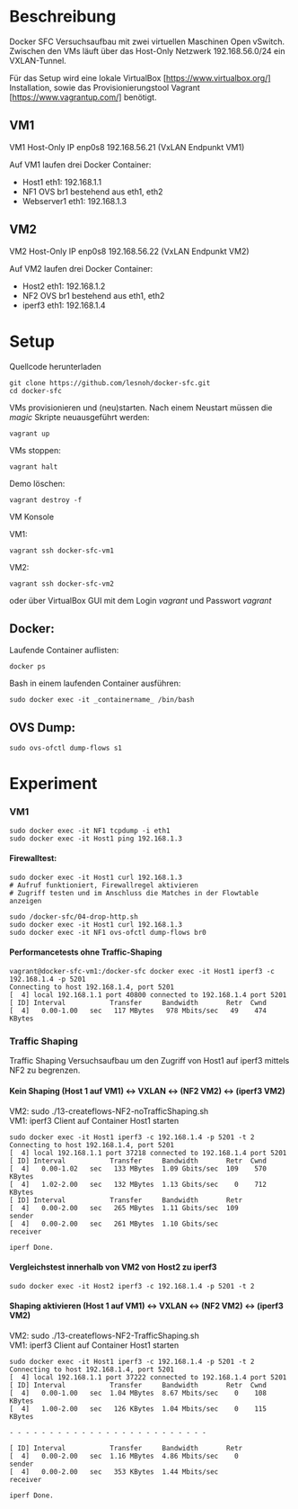 # Beschreibung

Docker SFC Versuchsaufbau mit zwei virtuellen Maschinen Open vSwitch.
Zwischen den VMs läuft über das Host-Only Netzwerk 192.168.56.0/24 ein VXLAN-Tunnel.

Für das Setup wird eine lokale VirtualBox [https://www.virtualbox.org/] Installation,
sowie das Provisionierungstool Vagrant [https://www.vagrantup.com/] benötigt.

## VM1

VM1 Host-Only IP enp0s8 192.168.56.21 (VxLAN Endpunkt VM1)

Auf VM1 laufen drei Docker Container:

- Host1		eth1: 192.168.1.1
- NF1		OVS br1 bestehend aus eth1, eth2
- Webserver1	eth1: 192.168.1.3

## VM2

VM2 Host-Only IP enp0s8 192.168.56.22 (VxLAN Endpunkt VM2)

Auf VM2 laufen drei Docker Container:


- Host2		eth1: 192.168.1.2
- NF2		OVS br1 bestehend aus eth1, eth2
- iperf3	eth1: 192.168.1.4

# Setup

Quellcode herunterladen

	git clone https://github.com/lesnoh/docker-sfc.git
	cd docker-sfc


VMs provisionieren und (neu)starten. Nach einem Neustart müssen die _magic_ Skripte neuausgeführt werden:

	vagrant up

VMs stoppen:

	vagrant halt

Demo löschen:

	vagrant destroy -f

VM Konsole

VM1:

	vagrant ssh docker-sfc-vm1

VM2:

	vagrant ssh docker-sfc-vm2

oder über VirtualBox GUI mit dem Login _vagrant_ und Passwort _vagrant_

## Docker:

Laufende Container auflisten:

	docker ps

Bash in einem laufenden Container ausführen:

	sudo docker exec -it _containername_ /bin/bash


## OVS Dump:

	sudo ovs-ofctl dump-flows s1

# Experiment

### VM1
	sudo docker exec -it NF1 tcpdump -i eth1
	sudo docker exec -it Host1 ping 192.168.1.3

#### Firewalltest:

	sudo docker exec -it Host1 curl 192.168.1.3
	# Aufruf funktioniert, Firewallregel aktivieren
	# Zugriff testen und im Anschluss die Matches in der Flowtable anzeigen

	sudo /docker-sfc/04-drop-http.sh
	sudo docker exec -it Host1 curl 192.168.1.3
	sudo docker exec -it NF1 ovs-ofctl dump-flows br0


#### Performancetests ohne Traffic-Shaping

	vagrant@docker-sfc-vm1:/docker-sfc docker exec -it Host1 iperf3 -c 192.168.1.4 -p 5201
	Connecting to host 192.168.1.4, port 5201
	[  4] local 192.168.1.1 port 40800 connected to 192.168.1.4 port 5201
	[ ID] Interval           Transfer     Bandwidth       Retr  Cwnd
	[  4]   0.00-1.00   sec   117 MBytes   978 Mbits/sec   49    474 KBytes


### Traffic Shaping
Traffic Shaping Versuchsaufbau um den Zugriff von Host1 auf iperf3 mittels NF2 zu begrenzen.

#### Kein Shaping (Host 1 auf VM1) <-> VXLAN <-> (NF2 VM2) <-> (iperf3 VM2)
VM2: sudo ./13-createflows-NF2-noTrafficShaping.sh\
VM1: iperf3 Client auf Container Host1 starten



	sudo docker exec -it Host1 iperf3 -c 192.168.1.4 -p 5201 -t 2
	Connecting to host 192.168.1.4, port 5201
	[  4] local 192.168.1.1 port 37218 connected to 192.168.1.4 port 5201
	[ ID] Interval           Transfer     Bandwidth       Retr  Cwnd
	[  4]   0.00-1.02   sec   133 MBytes  1.09 Gbits/sec  109    570 KBytes
	[  4]   1.02-2.00   sec   132 MBytes  1.13 Gbits/sec    0    712 KBytes
	[ ID] Interval           Transfer     Bandwidth       Retr
	[  4]   0.00-2.00   sec   265 MBytes  1.11 Gbits/sec  109             sender
	[  4]   0.00-2.00   sec   261 MBytes  1.10 Gbits/sec                  receiver

	iperf Done.


#### Vergleichstest innerhalb von VM2 von Host2 zu iperf3

	sudo docker exec -it Host2 iperf3 -c 192.168.1.4 -p 5201 -t 2


#### Shaping aktivieren (Host 1 auf VM1) <-> VXLAN <-> (NF2 VM2) <-> (iperf3 VM2)

VM2: sudo ./13-createflows-NF2-TrafficShaping.sh\
VM1: iperf3 Client auf Container Host1 starten

	sudo docker exec -it Host1 iperf3 -c 192.168.1.4 -p 5201 -t 2
	Connecting to host 192.168.1.4, port 5201
	[  4] local 192.168.1.1 port 37222 connected to 192.168.1.4 port 5201
	[ ID] Interval           Transfer     Bandwidth       Retr  Cwnd
	[  4]   0.00-1.00   sec  1.04 MBytes  8.67 Mbits/sec    0    108 KBytes
	[  4]   1.00-2.00   sec   126 KBytes  1.04 Mbits/sec    0    115 KBytes

	- - - - - - - - - - - - - - - - - - - - - - - - -

	[ ID] Interval           Transfer     Bandwidth       Retr
	[  4]   0.00-2.00   sec  1.16 MBytes  4.86 Mbits/sec    0             sender
	[  4]   0.00-2.00   sec   353 KBytes  1.44 Mbits/sec                  receiver

	iperf Done.
